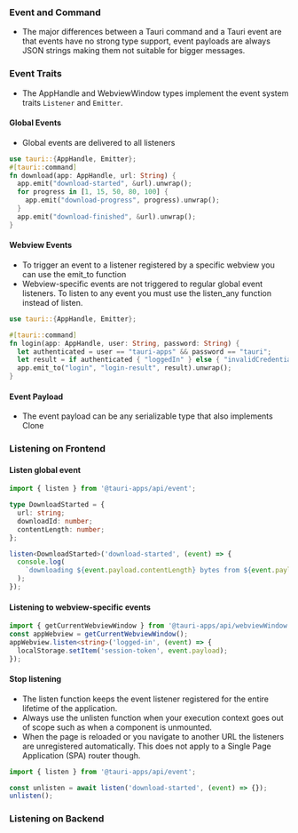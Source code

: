 ### Event and Command  
- The major differences between a Tauri command and a Tauri event are that events have no strong type support, event payloads are always JSON strings making them not suitable for bigger messages.  

### Event Traits  
- The AppHandle and WebviewWindow types implement the event system traits `Listener` and `Emitter`.  

#### Global Events  
- Global events are delivered to all listeners  
```rust
use tauri::{AppHandle, Emitter};
#[tauri::command]
fn download(app: AppHandle, url: String) {
  app.emit("download-started", &url).unwrap();
  for progress in [1, 15, 50, 80, 100] {
    app.emit("download-progress", progress).unwrap();
  }
  app.emit("download-finished", &url).unwrap();
}
```

#### Webview Events  
- To trigger an event to a listener registered by a specific webview you can use the emit_to function  
- Webview-specific events are not triggered to regular global event listeners. To listen to any event you must use the listen_any function instead of listen.  
```rust
use tauri::{AppHandle, Emitter};

#[tauri::command]
fn login(app: AppHandle, user: String, password: String) {
  let authenticated = user == "tauri-apps" && password == "tauri";
  let result = if authenticated { "loggedIn" } else { "invalidCredentials" };
  app.emit_to("login", "login-result", result).unwrap();
}
```

#### Event Payload  
- The event payload can be any serializable type that also implements Clone  

### Listening on Frontend  

#### Listen global event  
```ts
import { listen } from '@tauri-apps/api/event';

type DownloadStarted = {
  url: string;
  downloadId: number;
  contentLength: number;
};

listen<DownloadStarted>('download-started', (event) => {
  console.log(
    `downloading ${event.payload.contentLength} bytes from ${event.payload.url}`
  );
});
```

#### Listening to webview-specific events  
```ts
import { getCurrentWebviewWindow } from '@tauri-apps/api/webviewWindow';
const appWebview = getCurrentWebviewWindow();
appWebview.listen<string>('logged-in', (event) => {
  localStorage.setItem('session-token', event.payload);
});
```

#### Stop listening  
- The listen function keeps the event listener registered for the entire lifetime of the application.  
- Always use the unlisten function when your execution context goes out of scope such as when a component is unmounted.  
- When the page is reloaded or you navigate to another URL the listeners are unregistered automatically. This does not apply to a Single Page Application (SPA) router though.  
```ts
import { listen } from '@tauri-apps/api/event';

const unlisten = await listen('download-started', (event) => {});
unlisten();
```

### Listening on Backend  



